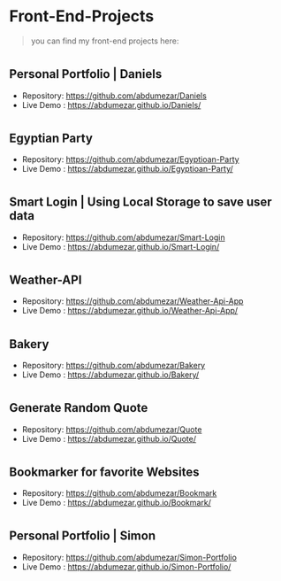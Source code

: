 # Front-End-Projects
> you can find my front-end projects here:
#
#
## Personal Portfolio | Daniels
- Repository: https://github.com/abdumezar/Daniels
- Live Demo : https://abdumezar.github.io/Daniels/
#
## Egyptian Party
- Repository: https://github.com/abdumezar/Egyptioan-Party
- Live Demo : https://abdumezar.github.io/Egyptioan-Party/
#
## Smart Login | Using Local Storage to save user data
- Repository: https://github.com/abdumezar/Smart-Login
- Live Demo : https://abdumezar.github.io/Smart-Login/
#
## Weather-API
- Repository: https://github.com/abdumezar/Weather-Api-App
- Live Demo : https://abdumezar.github.io/Weather-Api-App/
#
## Bakery
- Repository: https://github.com/abdumezar/Bakery
- Live Demo : https://abdumezar.github.io/Bakery/
#
## Generate Random Quote
- Repository: https://github.com/abdumezar/Quote
- Live Demo : https://abdumezar.github.io/Quote/
#
## Bookmarker for favorite Websites
- Repository: https://github.com/abdumezar/Bookmark
- Live Demo : https://abdumezar.github.io/Bookmark/
#
## Personal Portfolio | Simon
- Repository: https://github.com/abdumezar/Simon-Portfolio
- Live Demo : https://abdumezar.github.io/Simon-Portfolio/
